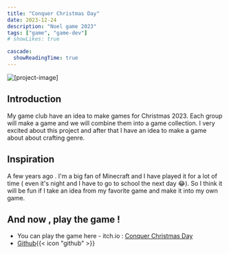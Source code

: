 ```yaml
---
title: "Conquer Christmas Day" 
date: 2023-12-24
description: "Noel game 2023"
tags: ["game", "game-dev"]
# showLikes: true

cascade:
  showReadingTime: true
---
```


![[project-image]](conquer-christmas-day.jpg)
## Introduction
My game club have an idea to make games for Christmas 2023. Each group will make a game and we will combine them into a game collection. I very excited about this project and after that I have an idea to make a game about about crafting genre.
## Inspiration
A few years ago . I'm a big fan of Minecraft and I have played it for a lot of time ( even it's night and I have to go to school the next day 😂). So I think it will be fun if I take an idea from my favorite game and make it into my own game.
## And now , play the game !
- You can play the game here - itch.io : [Conquer Christmas Day](https://datthanhdoan.itch.io/conquer-christmas-day) <br> 
- [Github](https://github.com/datthanhdoan/Conquer-Christmas-Day){{< icon "github" >}} 
